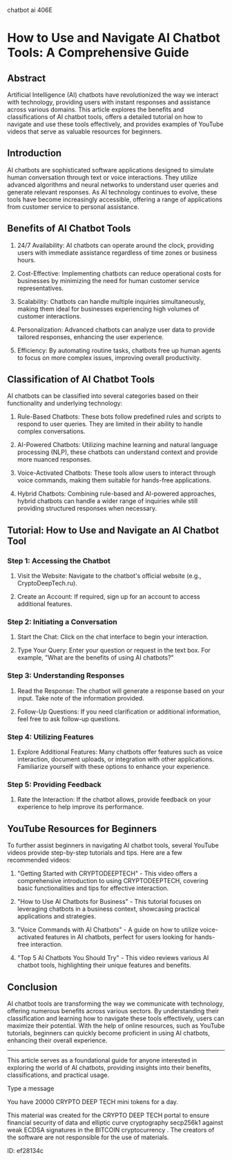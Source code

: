 chatbot ai 406E
# How to Use and Navigate AI Chatbot Tools: A Comprehensive Guide



## Abstract



Artificial Intelligence (AI) chatbots have revolutionized the way we interact with technology, providing users with instant responses and assistance across various domains. This article explores the benefits and classifications of AI chatbot tools, offers a detailed tutorial on how to navigate and use these tools effectively, and provides examples of YouTube videos that serve as valuable resources for beginners.



## Introduction



AI chatbots are sophisticated software applications designed to simulate human conversation through text or voice interactions. They utilize advanced algorithms and neural networks to understand user queries and generate relevant responses. As AI technology continues to evolve, these tools have become increasingly accessible, offering a range of applications from customer service to personal assistance.



## Benefits of AI Chatbot Tools



1. 24/7 Availability: AI chatbots can operate around the clock, providing users with immediate assistance regardless of time zones or business hours.



2. Cost-Effective: Implementing chatbots can reduce operational costs for businesses by minimizing the need for human customer service representatives.



3. Scalability: Chatbots can handle multiple inquiries simultaneously, making them ideal for businesses experiencing high volumes of customer interactions.



4. Personalization: Advanced chatbots can analyze user data to provide tailored responses, enhancing the user experience.



5. Efficiency: By automating routine tasks, chatbots free up human agents to focus on more complex issues, improving overall productivity.



## Classification of AI Chatbot Tools



AI chatbots can be classified into several categories based on their functionality and underlying technology:



1. Rule-Based Chatbots: These bots follow predefined rules and scripts to respond to user queries. They are limited in their ability to handle complex conversations.



2. AI-Powered Chatbots: Utilizing machine learning and natural language processing (NLP), these chatbots can understand context and provide more nuanced responses.



3. Voice-Activated Chatbots: These tools allow users to interact through voice commands, making them suitable for hands-free applications.



4. Hybrid Chatbots: Combining rule-based and AI-powered approaches, hybrid chatbots can handle a wider range of inquiries while still providing structured responses when necessary.



## Tutorial: How to Use and Navigate an AI Chatbot Tool



### Step 1: Accessing the Chatbot



1. Visit the Website: Navigate to the chatbot's official website (e.g., CryptoDeepTech.ru).

2. Create an Account: If required, sign up for an account to access additional features.



### Step 2: Initiating a Conversation



1. Start the Chat: Click on the chat interface to begin your interaction.

2. Type Your Query: Enter your question or request in the text box. For example, "What are the benefits of using AI chatbots?"



### Step 3: Understanding Responses



1. Read the Response: The chatbot will generate a response based on your input. Take note of the information provided.

2. Follow-Up Questions: If you need clarification or additional information, feel free to ask follow-up questions.



### Step 4: Utilizing Features



1. Explore Additional Features: Many chatbots offer features such as voice interaction, document uploads, or integration with other applications. Familiarize yourself with these options to enhance your experience.



### Step 5: Providing Feedback



1. Rate the Interaction: If the chatbot allows, provide feedback on your experience to help improve its performance.



## YouTube Resources for Beginners



To further assist beginners in navigating AI chatbot tools, several YouTube videos provide step-by-step tutorials and tips. Here are a few recommended videos:



1. "Getting Started with CRYPTODEEPTECH" - This video offers a comprehensive introduction to using CRYPTODEEPTECH, covering basic functionalities and tips for effective interaction.



2. "How to Use AI Chatbots for Business" - This tutorial focuses on leveraging chatbots in a business context, showcasing practical applications and strategies.



3. "Voice Commands with AI Chatbots" - A guide on how to utilize voice-activated features in AI chatbots, perfect for users looking for hands-free interaction.



4. "Top 5 AI Chatbots You Should Try" - This video reviews various AI chatbot tools, highlighting their unique features and benefits.



## Conclusion



AI chatbot tools are transforming the way we communicate with technology, offering numerous benefits across various sectors. By understanding their classification and learning how to navigate these tools effectively, users can maximize their potential. With the help of online resources, such as YouTube tutorials, beginners can quickly become proficient in using AI chatbots, enhancing their overall experience.



---



This article serves as a foundational guide for anyone interested in exploring the world of AI chatbots, providing insights into their benefits, classifications, and practical usage.



Type a message

You have 20000 CRYPTO DEEP TECH mini tokens for a day.


This material was created for the  CRYPTO DEEP TECH portal  to ensure financial security of data and elliptic curve cryptography  secp256k1 against weak ECDSA  signatures   in the  BITCOIN cryptocurrency . The creators of the software are not responsible for the use of materials.

 ID: ef28134c
